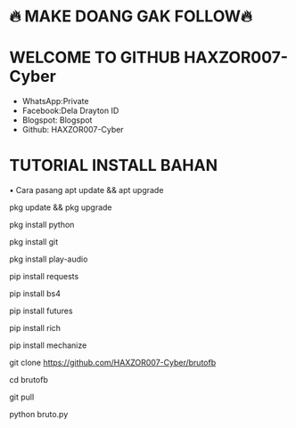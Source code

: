 # 🔥 MAKE DOANG GAK FOLLOW🔥

# WELCOME TO GITHUB HAXZOR007-Cyber

* WhatsApp:Private
* Facebook:Dela Drayton ID
* Blogspot: Blogspot
* Github: HAXZOR007-Cyber




# TUTORIAL INSTALL BAHAN
• Cara pasang
apt update && apt upgrade

pkg update && pkg upgrade

pkg install python

pkg install git 

pkg install play-audio

pip install requests

pip install bs4

pip install futures

pip install rich

pip install mechanize

git clone https://github.com/HAXZOR007-Cyber/brutofb  

cd brutofb

git pull

python bruto.py
